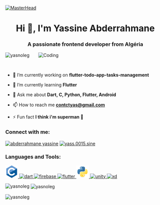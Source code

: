 [![MasterHead](https://i.pinimg.com/originals/7d/07/a2/7d07a255678962d30d8717dcf5dbd266.gif)](https://yasnoleg.io)
<h1 align="center">Hi 👋, I'm Yassine Abderrahmane</h1>
<h3 align="center">A passionate frontend developer from Algéria</h3>
<img align="right" alt="Coding" width="400" src="https://i.pinimg.com/originals/06/38/25/063825cb5891b829e968757afe735796.gif">

<p align="left"> <img src="https://komarev.com/ghpvc/?username=yasnoleg&label=Profile%20views&color=0e75b6&style=flat" alt="yasnoleg" /> </p>

<p align="left"> <a href="https://twitter.com/" target="blank"><img src="https://img.shields.io/twitter/follow/?logo=twitter&style=for-the-badge" alt="" /></a> </p>

- 🔭 I’m currently working on **flutter-todo-app-tasks-management**

- 🌱 I’m currently learning **Flutter**

- 💬 Ask me about **Dart, C, Python, Flutter, Android**

- 📫 How to reach me **contctyas@gmail.com**

- ⚡ Fun fact **I think i'm superman 🙂**

<h3 align="left">Connect with me:</h3>
<p align="left">
<a href="https://linkedin.com/in/abderrahmane yassine" target="blank"><img align="center" src="https://raw.githubusercontent.com/rahuldkjain/github-profile-readme-generator/master/src/images/icons/Social/linked-in-alt.svg" alt="abderrahmane yassine" height="30" width="40" /></a>
<a href="https://instagram.com/yass.0015.sine" target="blank"><img align="center" src="https://raw.githubusercontent.com/rahuldkjain/github-profile-readme-generator/master/src/images/icons/Social/instagram.svg" alt="yass.0015.sine" height="30" width="40" /></a>
</p>

<h3 align="left">Languages and Tools:</h3>
<p align="left"> <a href="https://www.cprogramming.com/" target="_blank" rel="noreferrer"> <img src="https://raw.githubusercontent.com/devicons/devicon/master/icons/c/c-original.svg" alt="c" width="40" height="40"/> </a> <a href="https://dart.dev" target="_blank" rel="noreferrer"> <img src="https://www.vectorlogo.zone/logos/dartlang/dartlang-icon.svg" alt="dart" width="40" height="40"/> </a> <a href="https://firebase.google.com/" target="_blank" rel="noreferrer"> <img src="https://www.vectorlogo.zone/logos/firebase/firebase-icon.svg" alt="firebase" width="40" height="40"/> </a> <a href="https://flutter.dev" target="_blank" rel="noreferrer"> <img src="https://www.vectorlogo.zone/logos/flutterio/flutterio-icon.svg" alt="flutter" width="40" height="40"/> </a> <a href="https://www.python.org" target="_blank" rel="noreferrer"> <img src="https://raw.githubusercontent.com/devicons/devicon/master/icons/python/python-original.svg" alt="python" width="40" height="40"/> </a> <a href="https://unity.com/" target="_blank" rel="noreferrer"> <img src="https://www.vectorlogo.zone/logos/unity3d/unity3d-icon.svg" alt="unity" width="40" height="40"/> </a> <a href="https://www.adobe.com/products/xd.html" target="_blank" rel="noreferrer"> <img src="https://cdn.worldvectorlogo.com/logos/adobe-xd.svg" alt="xd" width="40" height="40"/> </a> </p>

<p><img align="left" src="https://github-readme-stats.vercel.app/api/top-langs?username=yasnoleg&show_icons=true&locale=en&layout=compact" alt="yasnoleg" /></p>

<p>&nbsp;<img align="center" src="https://github-readme-stats.vercel.app/api?username=yasnoleg&show_icons=true&locale=en" alt="yasnoleg" /></p>

<p><img align="center" src="https://github-readme-streak-stats.herokuapp.com/?user=yasnoleg&" alt="yasnoleg" /></p>
